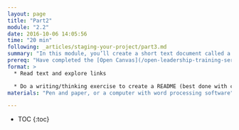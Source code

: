 ```yaml
---
layout: page
title: "Part2"
module: "2.2"
date: 2016-10-06 14:05:56
time: "20 min"
following: _articles/staging-your-project/part3.md
summary: "In this module, you’ll create a short text document called a “README” file, to welcome newcomers to your project."
prereq: "Have completed the [Open Canvas](/open-leadership-training-series/articles/opening-your-project/develop-an-open-project-strategy-with-open-canvas/) exercise for your project"
format: >
  * Read text and explore links

  * Do a writing/thinking exercise to create a README (best done with community members, if available)
materials: "Pen and paper, or a computer with word processing software"

---
```

* TOC
{:toc}

